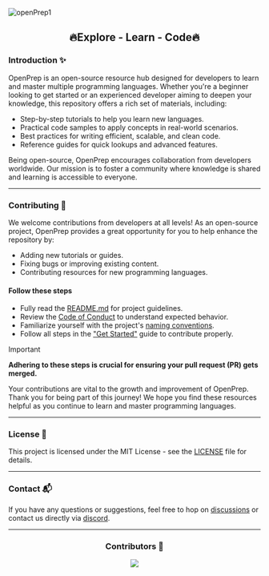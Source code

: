 ![openPrep1](https://github.com/user-attachments/assets/b4a21bfe-ed86-4e05-8c2b-43376ec3c2e5)

<h2 align="center">🔥Explore - Learn - Code🔥</h2>

### Introduction ✨

OpenPrep is an open-source resource hub designed for developers to learn and master multiple programming languages. Whether you're a beginner looking to get started or an experienced developer aiming to deepen your knowledge, this repository offers a rich set of materials, including:

- Step-by-step tutorials to help you learn new languages.
- Practical code samples to apply concepts in real-world scenarios.
- Best practices for writing efficient, scalable, and clean code.
- Reference guides for quick lookups and advanced features.

Being open-source, OpenPrep encourages collaboration from developers worldwide. Our mission is to foster a community where knowledge is shared and learning is accessible to everyone.

---

### Contributing 🤝

We welcome contributions from developers at all levels! As an open-source project, OpenPrep provides a great opportunity for you to help enhance the repository by:

- Adding new tutorials or guides.
- Fixing bugs or improving existing content.
- Contributing resources for new programming languages.

#### Follow these steps

- Fully read the [README.md](https://github.com/CodeQuestic/OpenPrep/blob/main/README.md) for project guidelines.
- Review the [Code of Conduct](https://openprep.pages.dev/code-of-conduct/) to understand expected behavior.
- Familiarize yourself with the project's [naming conventions](https://openprep.pages.dev/naming-conventions/).
- Follow all steps in the ["Get Started"](https://openprep.pages.dev/get-started/) guide to contribute properly.

> [!IMPORTANT]
> **Adhering to these steps is crucial for ensuring your pull request (PR) gets merged.**

Your contributions are vital to the growth and improvement of OpenPrep. Thank you for being part of this journey! We hope you find these resources helpful as you continue to learn and master programming languages.

---

### License 📜

This project is licensed under the MIT License - see the [LICENSE](https://github.com/CodeQuestic/OpenPrep/blob/main/LICENSE) file for details.

---

### Contact 📬

If you have any questions or suggestions, feel free to hop on [discussions](https://github.com/CodeQuestic/OpenPrep/discussions) or contact us directly via [discord](https://discord.com/invite/33VBS64Ju5).

---

<div align="center">

<h3>Contributors 🤖</h3>

<a href="https://github.com/CodeQuestic/OpenPrep/graphs/contributors">
  <img src="https://contrib.rocks/image?repo=CodeQuestic/OpenPrep" />
</a>

</div>
